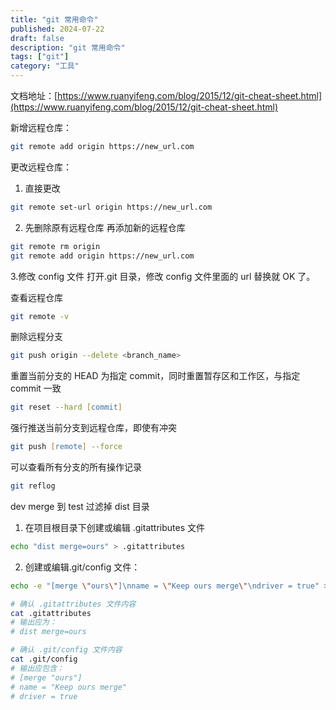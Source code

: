 ```yaml
---
title: "git 常用命令"
published: 2024-07-22
draft: false
description: "git 常用命令"
tags: ["git"]
category: "工具"
---
```


文档地址：[https://www.ruanyifeng.com/blog/2015/12/git-cheat-sheet.html](https://www.ruanyifeng.com/blog/2015/12/git-cheat-sheet.html)

新增远程仓库：

```zsh
git remote add origin https://new_url.com
```

更改远程仓库：

1. 直接更改

```zsh
git remote set-url origin https://new_url.com
```

2. 先删除原有远程仓库
   再添加新的远程仓库

```zsh
git remote rm origin
git remote add origin https://new_url.com
```

3.修改 config 文件
打开.git 目录，修改 config 文件里面的 url 替换就 OK 了。

查看远程仓库

```zsh
git remote -v
```

删除远程分支

```zsh
git push origin --delete <branch_name>
```

重置当前分支的 HEAD 为指定 commit，同时重置暂存区和工作区，与指定 commit 一致

```zsh
git reset --hard [commit]
```

强行推送当前分支到远程仓库，即使有冲突

```zsh
git push [remote] --force
```

可以查看所有分支的所有操作记录

```zsh
git reflog
```

dev merge 到 test 过滤掉 dist 目录

1. 在项目根目录下创建或编辑 .gitattributes 文件

```zsh
echo "dist merge=ours" > .gitattributes
```

2. 创建或编辑.git/config 文件：

```zsh
echo -e "[merge \"ours\"]\nname = \"Keep ours merge\"\ndriver = true" >> .git/config
```

```zsh
# 确认 .gitattributes 文件内容
cat .gitattributes
# 输出应为：
# dist merge=ours

# 确认 .git/config 文件内容
cat .git/config
# 输出应包含：
# [merge "ours"]
# name = "Keep ours merge"
# driver = true

```